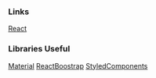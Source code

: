 ### Links

[React](https://reactjs.org/docs/getting-started.html)


### Libraries Useful

[Material](https://mui.com)
[ReactBoostrap](https://react-bootstrap.github.io)
[StyledComponents](https://styled-components.com)